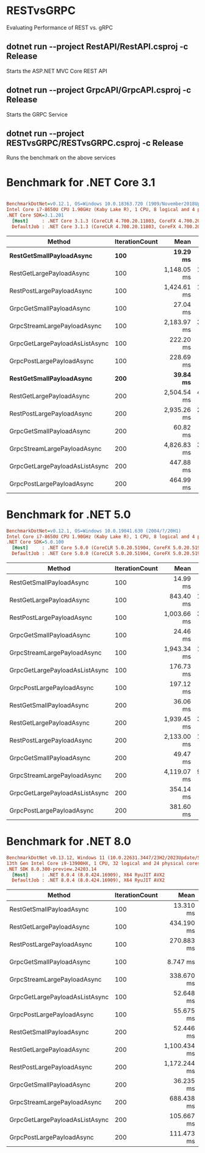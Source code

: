 # RESTvsGRPC
Evaluating Performance of REST vs. gRPC

## dotnet run --project  RestAPI/RestAPI.csproj -c Release
Starts the ASP.NET MVC Core REST API

## dotnet run --project GrpcAPI/GrpcAPI.csproj -c Release
Starts the GRPC Service

## dotnet run --project RESTvsGRPC/RESTvsGRPC.csproj -c Release
Runs the benchmark on the above services

# Benchmark for .NET Core 3.1

``` ini

BenchmarkDotNet=v0.12.1, OS=Windows 10.0.18363.720 (1909/November2018Update/19H2)
Intel Core i7-8650U CPU 1.90GHz (Kaby Lake R), 1 CPU, 8 logical and 4 physical cores
.NET Core SDK=3.1.201
  [Host]     : .NET Core 3.1.3 (CoreCLR 4.700.20.11803, CoreFX 4.700.20.12001), X64 RyuJIT
  DefaultJob : .NET Core 3.1.3 (CoreCLR 4.700.20.11803, CoreFX 4.700.20.12001), X64 RyuJIT

```

|                         Method | IterationCount |        Mean |     Error |    StdDev |
|------------------------------- |--------------- |------------:|----------:|----------:|
|   **RestGetSmallPayloadAsync** |        **100** |**19.29 ms** |**0.351 ms** | **0.587 ms** |
|       RestGetLargePayloadAsync |            100 | 1,148.05 ms | 18.455 ms | 16.359 ms |
|      RestPostLargePayloadAsync |            100 | 1,424.61 ms | 12.557 ms | 11.131 ms |
|       GrpcGetSmallPayloadAsync |            100 |    27.04 ms |  0.197 ms |  0.175 ms |
|    GrpcStreamLargePayloadAsync |            100 | 2,183.97 ms | 30.565 ms | 27.095 ms |
| GrpcGetLargePayloadAsListAsync |            100 |   222.20 ms |  4.219 ms |  5.022 ms |
|      GrpcPostLargePayloadAsync |            100 |   228.69 ms |  4.411 ms |  4.529 ms |
|   **RestGetSmallPayloadAsync** |        **200** |   **39.84 ms** |  **0.334 ms** |  **0.261 ms** |
|       RestGetLargePayloadAsync |            200 | 2,504.54 ms | 47.424 ms | 48.701 ms |
|      RestPostLargePayloadAsync |            200 | 2,935.26 ms | 29.985 ms | 26.580 ms |
|       GrpcGetSmallPayloadAsync |            200 |    60.82 ms |  1.070 ms |  1.001 ms |
|    GrpcStreamLargePayloadAsync |            200 | 4,826.83 ms | 38.930 ms | 34.510 ms |
| GrpcGetLargePayloadAsListAsync |            200 |   447.88 ms |  8.778 ms |  8.211 ms |
|      GrpcPostLargePayloadAsync |            200 |   464.99 ms |  9.254 ms |  9.902 ms |

# Benchmark for .NET 5.0
``` ini
BenchmarkDotNet=v0.12.1, OS=Windows 10.0.19041.630 (2004/?/20H1)
Intel Core i7-8650U CPU 1.90GHz (Kaby Lake R), 1 CPU, 8 logical and 4 physical cores
.NET Core SDK=5.0.100
  [Host]     : .NET Core 5.0.0 (CoreCLR 5.0.20.51904, CoreFX 5.0.20.51904), X64 RyuJIT
  DefaultJob : .NET Core 5.0.0 (CoreCLR 5.0.20.51904, CoreFX 5.0.20.51904), X64 RyuJIT
```
|                         Method | IterationCount |        Mean |     Error |     StdDev |      Median |
|------------------------------- |--------------- |------------:|----------:|-----------:|------------:|
|       RestGetSmallPayloadAsync |            100 |    14.99 ms |  0.102 ms |   0.095 ms |    15.00 ms |
|       RestGetLargePayloadAsync |            100 |   843.40 ms | 13.117 ms |  12.270 ms |   842.57 ms |
|      RestPostLargePayloadAsync |            100 | 1,003.66 ms | 36.444 ms | 106.310 ms | 1,050.47 ms |
|       GrpcGetSmallPayloadAsync |            100 |    24.46 ms |  0.355 ms |   0.314 ms |    24.50 ms |
|    GrpcStreamLargePayloadAsync |            100 | 1,943.34 ms | 16.640 ms |  13.895 ms | 1,945.64 ms |
| GrpcGetLargePayloadAsListAsync |            100 |   176.73 ms |  2.864 ms |   2.679 ms |   176.85 ms |
|      GrpcPostLargePayloadAsync |            100 |   197.12 ms |  3.750 ms |   9.814 ms |   192.89 ms |
|       RestGetSmallPayloadAsync |            200 |    36.06 ms |  0.326 ms |   0.305 ms |    35.97 ms |
|       RestGetLargePayloadAsync |            200 | 1,939.45 ms | 32.492 ms |  25.368 ms | 1,936.97 ms |
|      RestPostLargePayloadAsync |            200 | 2,133.00 ms | 14.917 ms |  12.456 ms | 2,132.37 ms |
|       GrpcGetSmallPayloadAsync |            200 |    49.47 ms |  0.739 ms |   0.691 ms |    49.47 ms |
|    GrpcStreamLargePayloadAsync |            200 | 4,119.07 ms | 90.186 ms | 254.370 ms | 4,006.39 ms |
| GrpcGetLargePayloadAsListAsync |            200 |   354.14 ms |  5.586 ms |   5.225 ms |   356.57 ms |
|      GrpcPostLargePayloadAsync |            200 |   381.60 ms |  5.193 ms |   4.857 ms |   380.72 ms |

# Benchmark for .NET 8.0

``` ini
BenchmarkDotNet v0.13.12, Windows 11 (10.0.22631.3447/23H2/2023Update/SunValley3)
13th Gen Intel Core i9-13900HX, 1 CPU, 32 logical and 24 physical cores
.NET SDK 8.0.300-preview.24203.14
  [Host]     : .NET 8.0.4 (8.0.424.16909), X64 RyuJIT AVX2
  DefaultJob : .NET 8.0.4 (8.0.424.16909), X64 RyuJIT AVX2
```

| Method                         | IterationCount | Mean         | Error      | StdDev      | Median       |
|------------------------------- |--------------- |-------------:|-----------:|------------:|-------------:|
| RestGetSmallPayloadAsync       | 100            |    13.310 ms |  0.2999 ms |   0.8701 ms |    13.208 ms |
| RestGetLargePayloadAsync       | 100            |   434.190 ms | 45.4805 ms | 134.1004 ms |   432.488 ms |
| RestPostLargePayloadAsync      | 100            |   270.883 ms |  5.3046 ms |   7.0815 ms |   268.655 ms |
| GrpcGetSmallPayloadAsync       | 100            |     8.747 ms |  0.1749 ms |   0.4847 ms |     8.645 ms |
| GrpcStreamLargePayloadAsync    | 100            |   338.670 ms |  8.3045 ms |  23.9604 ms |   335.338 ms |
| GrpcGetLargePayloadAsListAsync | 100            |    52.648 ms |  1.0512 ms |   2.6756 ms |    52.278 ms |
| GrpcPostLargePayloadAsync      | 100            |    55.675 ms |  1.1102 ms |   2.8259 ms |    55.500 ms |
| RestGetSmallPayloadAsync       | 200            |    52.446 ms |  6.5391 ms |  19.2808 ms |    57.012 ms |
| RestGetLargePayloadAsync       | 200            | 1,100.434 ms | 44.0127 ms | 129.7723 ms | 1,132.162 ms |
| RestPostLargePayloadAsync      | 200            | 1,172.244 ms | 44.2585 ms | 127.6958 ms | 1,194.041 ms |
| GrpcGetSmallPayloadAsync       | 200            |    36.235 ms |  2.9748 ms |   8.7713 ms |    39.237 ms |
| GrpcStreamLargePayloadAsync    | 200            |   688.438 ms | 15.0834 ms |  43.7598 ms |   685.816 ms |
| GrpcGetLargePayloadAsListAsync | 200            |   105.667 ms |  2.0911 ms |   4.7200 ms |   104.292 ms |
| GrpcPostLargePayloadAsync      | 200            |   111.473 ms |  2.2247 ms |   5.7824 ms |   110.997 ms |